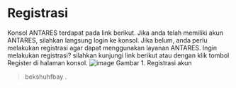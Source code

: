 # Registrasi
Konsol ANTARES terdapat pada link berikut. Jika anda telah memiliki akun ANTARES, silahkan langsung login ke konsol.
Jika belum, anda perlu melakukan registrasi agar dapat menggunakan layanan ANTARES. Ingin melakukan registrasi?
silahkan kunjungi link berikut atau dengan klik tombol Register di halaman konsol.
![image](./docs/register1.PNG)
Gambar 1. Registrasi akun

> bekshuhfbay .
